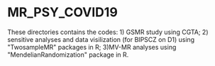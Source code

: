 # MR_PSY_COVID19
These directories contains the codes: 1) GSMR study using CGTA; 2) sensitive analyses and data visilization (for BIPSCZ on D1) using "TwosampleMR" packages in R; 3)MV-MR analyses using "MendelianRandomization" package in R.

